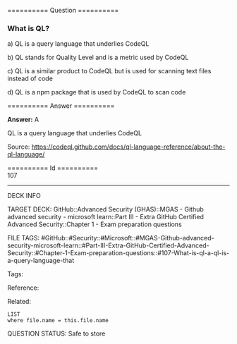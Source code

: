 ========== Question ==========  

### What is QL?

a) QL is a query language that underlies CodeQL

b) QL stands for Quality Level and is a metric used by CodeQL

c) QL is a similar product to CodeQL but is used for scanning text files instead of code

d) QL is a npm package that is used by CodeQL to scan code  

========== Answer ==========  

**Answer:** A

QL is a query language that underlies CodeQL

Source: https://codeql.github.com/docs/ql-language-reference/about-the-ql-language/

========== Id ==========  
107

---

DECK INFO

TARGET DECK: GitHub::Advanced Security (GHAS)::MGAS - Github advanced security - microsoft learn::Part III - Extra GitHub Certified Advanced Security::Chapter 1 - Exam preparation questions

FILE TAGS: #GitHub::#Security::#Microsoft::#MGAS-Github-advanced-security-microsoft-learn::#Part-III-Extra-GitHub-Certified-Advanced-Security::#Chapter-1-Exam-preparation-questions::#107-What-is-ql-a-ql-is-a-query-language-that

Tags:

Reference:

Related:

```dataview
LIST
where file.name = this.file.name
```

QUESTION STATUS: Safe to store
